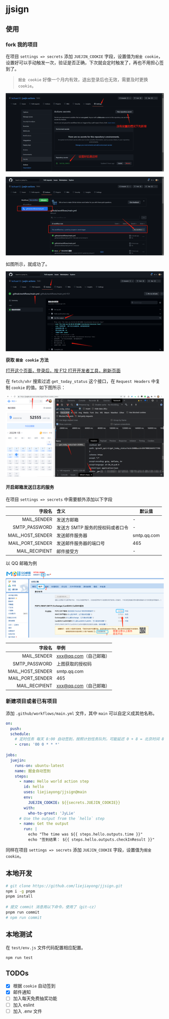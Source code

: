 # jjsign

## 使用

### fork 我的项目

在项目 `settings => secrets` 添加 `JUEJIN_COOKIE` 字段，设置值为`掘金 cookie`，设置好可以手动触发一次，验证是否正确，下次就会定时触发了，再也不用担心签到了。

> `掘金 cookie` 好像一个月内有效，退出登录后也无效，需要及时更换 `cookie`。

![设置 secrets](./docs/images/settings.png)

![首次手动触发 workflow](./docs/images/run-workflow.png)

如图所示，就成功了。

![workflow 签到结果](./docs/images/main-ci.png)

**获取 `掘金 cookie` 方法**

[打开这个页面，登录后，按 F12 打开开发者工具，刷新页面](https://juejin.cn/user/center/signin?from=avatar_menu)

在 `fetch/xhr` 搜索过滤 `get_today_status` 这个接口，在 `Request Headers` 中复制 `cookie` 的值。如下图所示：

![获取 cookie](./docs/images/cookie.png)

#### 开启邮箱发送日志的服务

在项目 `settings => secrets` 中需要额外添加以下字段

|           字段名 | 含义                             | 默认值      |
| ---------------: | :------------------------------- | ----------- |
|      MAIL_SENDER | 发送方邮箱                       | -           |
|    SMTP_PASSWORD | 发送方 SMTP 服务的授权码或者口令 | -           |
| MAIL_HOST_SENDER | 发送邮件服务器                   | smtp.qq.com |
| MAIL_PORT_SENDER | 发送邮件服务器的端口号           | 465         |
|   MAIL_RECIPIENT | 邮件接受方                       | -           |

以 QQ 邮箱为例

![获取授权码](./docs/images/qq-email.png)

|           字段名 | 举例                   |
| ---------------: | :--------------------- |
|      MAIL_SENDER | xxx@qq.com（自己邮箱） |
|    SMTP_PASSWORD | 上图获取的授权码       |
| MAIL_HOST_SENDER | smtp.qq.com            |
| MAIL_PORT_SENDER | 465                    |
|   MAIL_RECIPIENT | xxx@qq.com（自己邮箱） |

### 新建项目或者已有项目

添加 `.github/workflows/main.yml` 文件，其中 `main` 可以自定义成其他名称。

```yml
on:
  push:
  schedule:
    # 定时任务 每天 8:00 自动签到，按照计划任务队列，可能延迟 0 + 8 = 北京时间 8
    - cron: '00 0 * * *'

jobs:
  juejin:
    runs-on: ubuntu-latest
    name: 掘金自动签到
    steps:
      - name: Hello world action step
        id: hello
        uses: liejiayong/jjsign@main
        env:
          JUEJIN_COOKIE: ${{secrets.JUEJIN_COOKIE}}
        with:
          who-to-greet: 'JyLie'
      # Use the output from the `hello` step
      - name: Get the output
        run: |
          echo "The time was ${{ steps.hello.outputs.time }}"
          echo "签到结果： ${{ steps.hello.outputs.checkInResult }}"
```

同样在项目 `settings => secrets` 添加 `JUEJIN_COOKIE` 字段，设置值为`掘金 cookie`。

## 本地开发

```bash
# git clone https://github.com/liejiayong/jjsign.git
npm i -g pnpm
pnpm install

# 提交 commit 消息用以下命令，使用了（git-cz）
pnpm run commit
# npm run commit
```

## 本地测试

在 `test/env.js` 文件代码配置相应配置。

```bash
npm run test
```

## TODOs

- [x] 根据 `cookie` 自动签到
- [x] 邮件通知
- [ ] 加入每天免费抽奖功能
- [ ] 加入 eslint
- [ ] 加入 .env 文件
